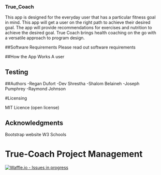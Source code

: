 ### True_Coach

This app is designed for the everyday user that has a particular fitness goal in mind. This app will get a user on the right path to achieve their desired goal. The app will provide recommendations for exercises and nutrition to achieve the desired goal. 
True Coach brings health coaching on the go with a versatile approach to program design.

##Software Requirements 
Please read out software requirements

##How the App Works
A user 


## Testing

##Authors
-Regan Dufort
-Dev Shrestha
-Shalom Belaineh
-Joseph Pumphrey
-Raymond Johnson

#Licensing 

MIT Licence (open license)

## Acknowledgments

Bootstrap website
W3 Schools


# True-Coach Project Management 
[![Waffle.io - Issues in progress](https://badge.waffle.io/Bigrig72/True-Coach.png?label=in%20progress&title=In%20Progress)](http://waffle.io/Bigrig72/True-Coach)
